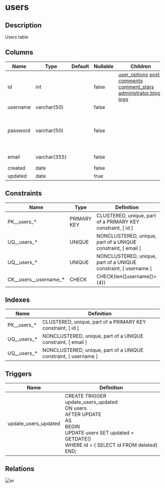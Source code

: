 # users

## Description

Users table

## Columns

| Name | Type | Default | Nullable | Children | Comment |
| ---- | ---- | ------- | -------- | -------- | ------- |
| id | int |  | false | [user_options](user_options.md) [posts](posts.md) [comments](comments.md) [comment_stars](comment_stars.md) [administrator.blogs](administrator.blogs.md) [logs](logs.md) |  |
| username | varchar(50) |  | false |  |  |
| password | varchar(50) |  | false |  | long long long long long long long long long long long long long long long long long long long long long description |
| email | varchar(355) |  | false |  | ex. user@example.com |
| created | date |  | false |  |  |
| updated | date |  | true |  |  |

## Constraints

| Name | Type | Definition |
| ---- | ---- | ---------- |
| PK__users_* | PRIMARY KEY | CLUSTERED, unique, part of a PRIMARY KEY constraint, [ id ] |
| UQ__users_* | UNIQUE | NONCLUSTERED, unique, part of a UNIQUE constraint, [ email ] |
| UQ__users_* | UNIQUE | NONCLUSTERED, unique, part of a UNIQUE constraint, [ username ] |
| CK__users__username_* | CHECK | CHECK(len([username])>(4)) |

## Indexes

| Name | Definition |
| ---- | ---------- |
| PK__users_* | CLUSTERED, unique, part of a PRIMARY KEY constraint, [ id ] |
| UQ__users_* | NONCLUSTERED, unique, part of a UNIQUE constraint, [ email ] |
| UQ__users_* | NONCLUSTERED, unique, part of a UNIQUE constraint, [ username ] |

## Triggers

| Name | Definition |
| ---- | ---------- |
| update_users_updated | CREATE TRIGGER update_users_updated<br>ON users<br>AFTER UPDATE<br>AS<br>BEGIN<br>  UPDATE users SET updated = GETDATE()<br>  WHERE id = ( SELECT id FROM deleted)<br>END; |

## Relations

![er](users.svg)
